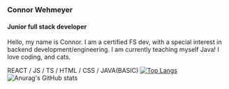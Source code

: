 ### Connor Wehmeyer
#### Junior full stack developer


Hello, my name is Connor. I am a certified FS dev, with a special interest in backend development/engineering. I am currently teaching myself Java!
I love coding, and cats.

REACT / JS / TS / HTML / CSS / JAVA(BASIC) 
[![Top Langs](https://github-readme-stats.vercel.app/api/top-langs/?username=anuraghazra&layout=compact&theme=radical)](https://github.com/ConnorDW-SA/github-readme-stats)
![Anurag's GitHub stats](https://github-readme-stats.vercel.app/api?username=ConnorDW-SA&show_icons=true&theme=radical) 







